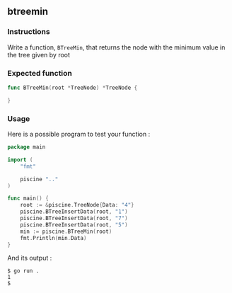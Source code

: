 ## btreemin

### Instructions

Write a function, `BTreeMin`, that returns the node with the minimum value in the tree given by root

### Expected function

```go
func BTreeMin(root *TreeNode) *TreeNode {

}
```

### Usage

Here is a possible program to test your function :

```go
package main

import (
	"fmt"

	piscine ".."
)

func main() {
	root := &piscine.TreeNode{Data: "4"}
	piscine.BTreeInsertData(root, "1")
	piscine.BTreeInsertData(root, "7")
	piscine.BTreeInsertData(root, "5")
	min := piscine.BTreeMin(root)
	fmt.Println(min.Data)
}
```

And its output :

```console
$ go run .
1
$
```
